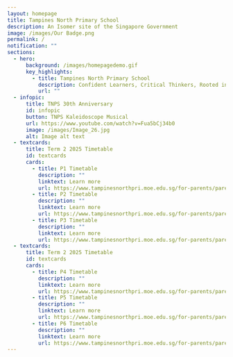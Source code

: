 ```yaml
---
layout: homepage
title: Tampines North Primary School
description: An Isomer site of the Singapore Government
image: /images/Our Badge.png
permalink: /
notification: ""
sections:
  - hero:
      background: /images/homepagedemo.gif
      key_highlights:
        - title: Tampines North Primary School
          description: Confident Learners, Critical Thinkers, Rooted in Values
          url: ""
  - infopic:
      title: TNPS 30th Anniversary
      id: infopic
      button: TNPS Kaleidoscope Musical
      url: https://www.youtube.com/watch?v=Fua5bCj34b0
      image: /images/Image_26.jpg
      alt: Image alt text
  - textcards:
      title: Term 2 2025 Timetable
      id: textcards
      cards:
        - title: P1 Timetable
          description: ""
          linktext: Learn more
          url: https://www.tampinesnorthpri.moe.edu.sg/for-parents/parents-portal/primary-1-2025/
        - title: P2 Timetable
          description: ""
          linktext: Learn more
          url: https://www.tampinesnorthpri.moe.edu.sg/for-parents/parents-portal/primary-2-2025/
        - title: P3 Timetable
          description: ""
          linktext: Learn more
          url: https://www.tampinesnorthpri.moe.edu.sg/for-parents/parents-portal/primary-3-2025/
  - textcards:
      title: Term 2 2025 Timetable
      id: textcards
      cards:
        - title: P4 Timetable
          description: ""
          linktext: Learn more
          url: https://www.tampinesnorthpri.moe.edu.sg/for-parents/parents-portal/primary-4-2025/
        - title: P5 Timetable
          description: ""
          linktext: Learn more
          url: https://www.tampinesnorthpri.moe.edu.sg/for-parents/parents-portal/primary-5-2025/
        - title: P6 Timetable
          description: ""
          linktext: Learn more
          url: https://www.tampinesnorthpri.moe.edu.sg/for-parents/parents-portal/primary-6-2025/
---
```

